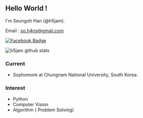 ## Hello World !

I'm Seungoh Han  (@h5jam). 

Email : so.h4ns@gmail.com 

[![Facebook Badge](https://img.shields.io/badge/-Facebook-1877f2?style=flat-square&logo=facebook&logoColor=white&link=https://www.facebook.com/seung5han)](https://www.facebook.com/seung5han)



![h5jam github stats](https://github-readme-stats.vercel.app/api?username=h5jam)





### Current

- Sophomore at Chungnam National University, South Korea.



### Interest

- Python
- Computer Vision
- Algorithm ( Problem Solving)
